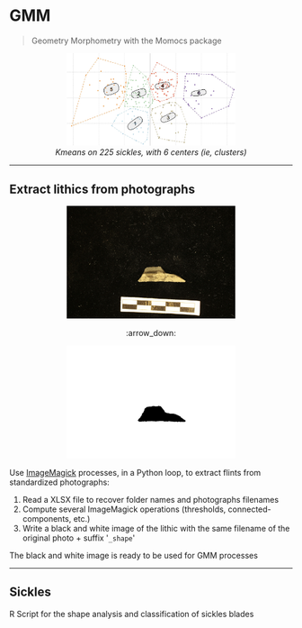 # GMM
> Geometry Morphometry with the Momocs package

<p align="center">
  <img alt="img-name" src="../www/5_kmeans.jpg" width="300">
  <br>
    <em>Kmeans on 225 sickles, with 6 centers (ie, clusters)</em>
</p>

---

## Extract lithics from photographs

<p align="center">
  <img alt="img-name" src="../www/IMG_0901.JPG" width="300">
</p>

<p align="center">
:arrow_down:
</p>

<p align="center">
  <img alt="img-name" src="../www/IMG_0901_shape.jpg" width="300">
</p>

Use [ImageMagick](https://imagemagick.org/) processes, in a Python loop, to extract flints from standardized photographs:

1. Read a XLSX file to recover folder names and photographs filenames
2. Compute several ImageMagick operations (thresholds, connected-components, etc.)
3. Write a black and white image of the lithic with the same filename of the original photo + suffix '`_shape`'

The black and white image is ready to be used for GMM processes

---


## Sickles

R Script for the shape analysis and classification of sickles blades


